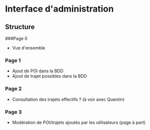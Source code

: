 # Interface d'administration

## Structure
###Page 0
* Vue d'ensemble

### Page 1
* Ajout de POI dans la BDD
* Ajout de trajet possibles dans la BDD

### Page 2
* Consultation des trajets effectifs ? (à voir avec Quentin)

### Page 3
* Modération de POI/trajets ajoutés par les utilisateurs (page à part)
